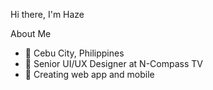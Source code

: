 Hi there, I'm Haze

About Me

- 📍 Cebu City, Philippines
- 🏢 Senior UI/UX Designer at N-Compass TV
- 🎨 Creating web app and mobile 


<!---
hsellote/hsellote is a ✨ special ✨ repository because its `README.md` (this file) appears on your GitHub profile.
You can click the Preview link to take a look at your changes.
--->
